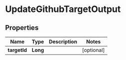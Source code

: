 

# UpdateGithubTargetOutput


## Properties

Name | Type | Description | Notes
------------ | ------------- | ------------- | -------------
**targetId** | **Long** |  |  [optional]



